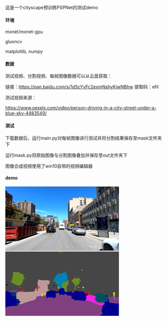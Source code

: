 这是一个cityscape预训练PSPNet的测试demo

#### 环境

mxnet/mxnet-gpu

gluoncv

matplotlib, numpy

#### 数据

测试视频、分割视频、每帧图像数据可以从云盘获取：

链接：https://pan.baidu.com/s/1dScYvFc2exmNshyKiwNBhw 
提取码：efil

测试视频来源：

https://www.pexels.com/video/person-driving-in-a-city-street-under-a-blue-sky-4483549/

#### 测试

下载数据后，运行main.py对每帧图像进行测试并将分割结果保存至mask文件夹下

运行mask.py将原始图像与分割图像叠加并保存至out文件夹下

图像合成视频使用了win10自带的视频编辑器

#### demo

<img src="figures\drive.mp4_20220510_164318.470.jpg" alt="drive.mp4_20220510_164318.470" style="zoom: 35%;" /><img src="figures\drive.mp4_20220510_164318.470.jpg.png" alt="drive.mp4_20220510_164318.470.jpg" style="zoom: 35%;" />

